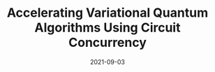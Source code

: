 ---
title: 'Accelerating Variational Quantum Algorithms Using Circuit Concurrency'
excerpt: 'Salonik Resch, Anthony Gutierrez, **Joon Suk Huh**, Srikant Bharadwaj, Yasuko Eckert, Gabriel Loh, Mark Oskin, Swamit Tannu, *Preprint*, 2021.'
collection: publications
paperurl: 'https://arxiv.org/pdf/2109.01714.pdf'
date: 2021-09-03
---